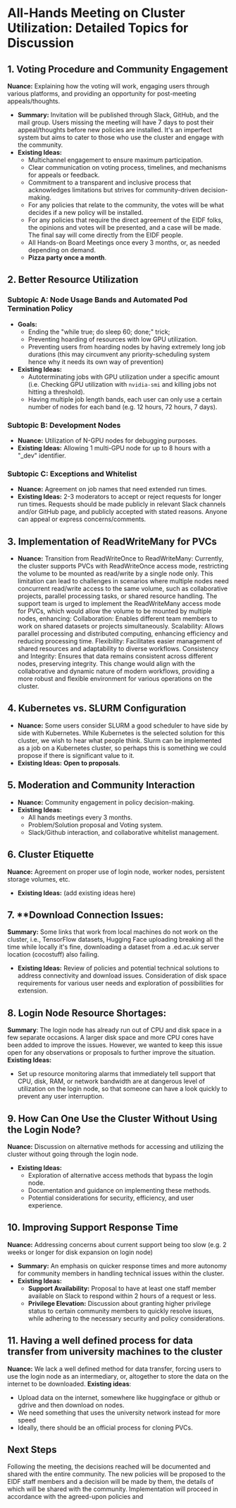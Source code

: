 # All-Hands Meeting on Cluster Utilization: Detailed Topics for Discussion

## 1. **Voting Procedure and Community Engagement**
   **Nuance:** Explaining how the voting will work, engaging users through various platforms, and providing an opportunity for post-meeting appeals/thoughts.
   - **Summary:** Invitation will be published through Slack, GitHub, and the mail group. Users missing the meeting will have 7 days to post their appeal/thoughts before new policies are installed. It's an imperfect system but aims to cater to those who use the cluster and engage with the community.
   - **Existing Ideas:**
      - Multichannel engagement to ensure maximum participation.
      - Clear communication on voting process, timelines, and mechanisms for appeals or feedback.
      - Commitment to a transparent and inclusive process that acknowledges limitations but strives for community-driven decision-making.
      - For any policies that relate to the community, the votes will be what decides if a new policy will be installed.
      - For any policies that require the direct agreement of the EIDF folks, the opinions and votes will be presented, and a case will be made. The final say will come directly from the EIDF people.
      - All Hands-on Board Meetings once every 3 months, or, as needed depending on demand.
      - **Pizza party once a month**.

## 2. **Better Resource Utilization**

### Subtopic A: Node Usage Bands and Automated Pod Termination Policy
   - **Goals:**
      - Ending the "while true; do sleep 60; done;" trick;
      - Preventing hoarding of resources with low GPU utilization.
      - Preventing users from hoarding nodes by having extremely long job durations (this may circumvent any priority-scheduling system hence why it needs its own way of prevention) 
   - **Existing Ideas:**
      - Autoterminating jobs with GPU utilization under a specific amount (i.e. Checking GPU utilization with `nvidia-smi` and killing jobs not hitting a threshold).
      - Having multiple job length bands, each user can only use a certain number of nodes for each band (e.g. 12 hours, 72 hours, 7 days).

### Subtopic B: Development Nodes
   - **Nuance:** Utilization of N-GPU nodes for debugging purposes.
   - **Existing Ideas:** Allowing 1 multi-GPU node for up to 8 hours with a "_dev" identifier.

### Subtopic C: Exceptions and Whitelist
   - **Nuance:** Agreement on job names that need extended run times.
   - **Existing Ideas:** 2-3 moderators to accept or reject requests for longer run times. Requests should be made publicly in relevant Slack channels and/or GitHub page, and publicly accepted with stated reasons. Anyone can appeal or express concerns/comments.

## 3. **Implementation of ReadWriteMany for PVCs**
  - **Nuance:** Transition from ReadWriteOnce to ReadWriteMany: Currently, the cluster supports PVCs with ReadWriteOnce access mode, restricting the volume to be mounted as read/write by a single node only. This limitation can lead to challenges in scenarios where multiple nodes need concurrent read/write access to the same volume, such as collaborative projects, parallel processing tasks, or shared resource handling. The support team is urged to implement the ReadWriteMany access mode for PVCs, which would allow the volume to be mounted by multiple nodes, enhancing:
  Collaboration: Enables different team members to work on shared datasets or projects simultaneously.
  Scalability: Allows parallel processing and distributed computing, enhancing efficiency and reducing processing time.
  Flexibility: Facilitates easier management of shared resources and adaptability to diverse workflows.
  Consistency and Integrity: Ensures that data remains consistent across different nodes, preserving integrity.
  This change would align with the collaborative and dynamic nature of modern workflows, providing a more robust and flexible environment for various operations on the cluster.

## 4. **Kubernetes vs. SLURM Configuration**
   - **Nuance:** Some users consider SLURM a good scheduler to have side by side with Kubernetes. While Kubernetes is the selected solution for this cluster, we wish to hear what people think. Slurm can be implemented as a job on a Kubernetes cluster, so perhaps this is something we could propose if there is significant value to it.
   - **Existing Ideas:** **Open to proposals**.

## 5. **Moderation and Community Interaction**
   - **Nuance:** Community engagement in policy decision-making.
   - **Existing Ideas:**
      - All hands meetings every 3 months.
      - Problem/Solution proposal and Voting system.
      - Slack/Github interaction, and collaborative whitelist management.

## 6. **Cluster Etiquette**
   **Nuance:** Agreement on proper use of login node, worker nodes, persistent storage volumes, etc.
   - **Existing Ideas:** (add existing ideas here)

## 7. **Download Connection Issues: 
   **Summary:** Some links that work from local machines do not work on the cluster, i.e., TensorFlow datasets, Hugging Face uploading breaking all the time while locally it's fine, downloading a dataset from a .ed.ac.uk server location (cocostuff) also failing.
   - **Existing Ideas:** Review of policies and potential technical solutions to address connectivity and download issues. Consideration of disk space requirements for various user needs and exploration of possibilities for extension.

## 8. **Login Node Resource Shortages**:
 **Summary**: The login node has already run out of CPU and disk space in a few separate occasions. A larger disk space and more CPU cores have been added to improve the issues. However, we wanted to keep this issue open for any observations or proposals to further improve the situation.
 **Existing Ideas:**
 - Set up resource monitoring alarms that immediately tell support that CPU, disk, RAM, or network bandwidth are at dangerous level of utilization on the login node, so that someone can have a look quickly to prevent any user interruption.
      
## 9. **How Can One Use the Cluster Without Using the Login Node?**
   **Nuance:** Discussion on alternative methods for accessing and utilizing the cluster without going through the login node.
   - **Existing Ideas:**
      - Exploration of alternative access methods that bypass the login node.
      - Documentation and guidance on implementing these methods.
      - Potential considerations for security, efficiency, and user experience.
        
## 10. **Improving Support Response Time**
   **Nuance:** Addressing concerns about current support being too slow (e.g. 2 weeks or longer for disk expansion on login node)
   - **Summary:** An emphasis on quicker response times and more autonomy for community members in handling technical issues within the cluster.
   - **Existing Ideas:**
      - **Support Availability:** Proposal to have at least one staff member available on Slack to respond within 2 hours of a request or less.
      - **Privilege Elevation:** Discussion about granting higher privilege status to certain community members to quickly resolve issues, while adhering to the necessary security and policy considerations.

## 11. **Having a well defined process for data transfer from university machines to the cluster**
**Nuance:** We lack a well defined method for data transfer, forcing users to use the login node as an intermediary, or, altogether to store the data on the internet to be downloaded. 
**Existing ideas**:
 - Upload data on the internet, somewhere like huggingface or github or gdrive and then download on nodes.
 - We need something that uses the university network instead for more speed
 - Ideally, there should be an official process for cloning PVCs.

## Next Steps
Following the meeting, the decisions reached will be documented and shared with the entire community. The new policies will be proposed to the EIDF staff members and a decision will be made by them, the details of which will be shared with the community. Implementation will proceed in accordance with the agreed-upon policies and
